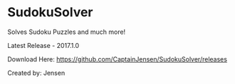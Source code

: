 # SudokuSolver
Solves Sudoku Puzzles and much more!

Latest Release - 2017.1.0

Download Here: https://github.com/CaptainJensen/SudokuSolver/releases

Created by: Jensen
